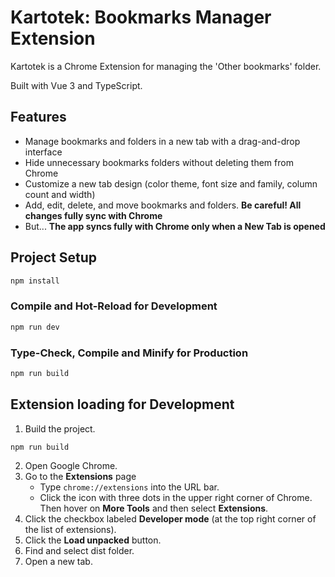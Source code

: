 # Kartotek: Bookmarks Manager Extension

Kartotek is a Chrome Extension for managing the 'Other bookmarks' folder.

Built with Vue 3 and TypeScript.

## Features

- Manage bookmarks and folders in a new tab with a drag-and-drop interface
- Hide unnecessary bookmarks folders without deleting them from Chrome
- Customize a new tab design (color theme, font size and family, column count and width)
- Add, edit, delete, and move bookmarks and folders. **Be careful! All changes fully sync with Chrome**
- But... **The app syncs fully with Chrome only when a New Tab is opened**

## Project Setup

```sh
npm install
```

### Compile and Hot-Reload for Development

```sh
npm run dev
```

### Type-Check, Compile and Minify for Production

```sh
npm run build
```

## Extension loading for Development

1. Build the project.

```sh
npm run build
```

2. Open Google Chrome.
3. Go to the **Extensions** page
   - Type `chrome://extensions` into the URL bar.
   - Click the icon with three dots in the upper right corner of Chrome. Then hover on **More Tools** and then select **Extensions**.
4. Click the checkbox labeled **Developer mode** (at the top right corner of the list of extensions).
5. Click the **Load unpacked** button.
6. Find and select dist folder.
7. Open a new tab.
